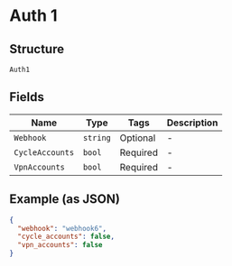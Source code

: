 
# Auth 1

## Structure

`Auth1`

## Fields

| Name | Type | Tags | Description |
|  --- | --- | --- | --- |
| `Webhook` | `string` | Optional | - |
| `CycleAccounts` | `bool` | Required | - |
| `VpnAccounts` | `bool` | Required | - |

## Example (as JSON)

```json
{
  "webhook": "webhook6",
  "cycle_accounts": false,
  "vpn_accounts": false
}
```

